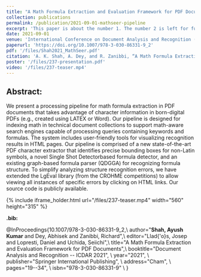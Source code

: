 ```yaml
---
title: "A Math Formula Extraction and Evaluation Framework for PDF Documents"
collection: publications
permalink: /publication/2021-09-01-mathseer-pipeline
excerpt: 'This paper is about the number 1. The number 2 is left for future work.'
date: 2021-09-01
venue: 'International Conference on Document Analysis and Recognition (ICDAR)'
paperurl: 'https://doi.org/10.1007/978-3-030-86331-9_2'
pdf: '/files/Shah2021_MathSeer.pdf'
citation: 'A. K. Shah, A. Dey, and R. Zanibbi, “A Math Formula Extraction and Evaluation Framework for PDF Documents,” in Document Analysis and Recognition – ICDAR 2021, Cham, 2021, pp. 19–34. doi: 10.1007/978-3-030-86331-9_2.'
poster: '/files/237-presentation.pdf'
video: '/files/237-teaser.mp4'
---
```


## Abstract:

We present a processing pipeline for math formula extraction in PDF documents that takes advantage of character information
in born-digital PDFs (e.g., created using LATEX or Word). Our pipeline
is designed for indexing math in technical document collections to support math-aware search engines capable of processing queries containing
keywords and formulas. The system includes user-friendly tools for visualizing recognition results in HTML pages. Our pipeline is comprised
of a new state-of-the-art PDF character extractor that identifies precise
bounding boxes for non-Latin symbols, a novel Single Shot Detectorbased formula detector, and an existing graph-based formula parser (QDGGA) for recognizing formula structure. To simplify analyzing structure recognition errors, we have extended the LgEval library (from the
CROHME competitions) to allow viewing all instances of specific errors
by clicking on HTML links. Our source code is publicly available.

{% include iframe_holder.html url="/files/237-teaser.mp4" width="560" height="315" %}

**.bib:**

@InProceedings{10.1007/978-3-030-86331-9_2,\\
author="**Shah, Ayush Kumar** and Dey, Abhisek and Zanibbi, Richard",\\
editor="Llad{\'o}s, Josep and Lopresti, Daniel and Uchida, Seiichi",\\
title="A Math Formula Extraction and Evaluation Framework for PDF Documents",\\
booktitle="Document Analysis and Recognition -- ICDAR 2021",                 \\
year="2021",                                                                 \\
publisher="Springer International Publishing",                               \\
address="Cham",                                                              \\
pages="19--34",                                                              \\
isbn="978-3-030-86331-9"                                                     \\
}

